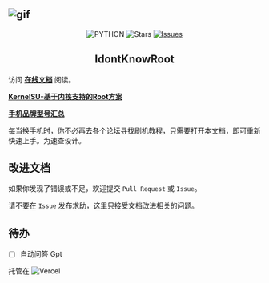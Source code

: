 ![gif](https://raw.githubusercontent.com/sudoskys/Root/main/assert/cover.gif)
------------------------------------

<p align="center">
  <img src="https://img.shields.io/badge/USE-MKdocs-green" alt="PYTHON" >
  <img src="https://img.shields.io/github/stars/sudoskys/root.svg" alt="Stars">
  <a href="https://github.com/sudoskys/root/issues"><img src="https://img.shields.io/github/issues/sudoskys/root" alt="Issues"></a>
  <!--
  <a href="https://github.com/sudoskys/root/actions/workflows/ci.yml"><img src="https://github.com/sudoskys/root/actions/workflows/ci.yml/badge.svg" alt="Test"></a>
  -->
</p>

<h2 align="center">IdontKnowRoot</h2>

访问 **[在线文档](https://root.dianas.cyou/)** 阅读。

**[KernelSU-基于内核支持的Root方案](https://github.com/tiann/KernelSU)**

**[手机品牌型号汇总](https://github.com/KHwang9883/MobileModels)**

每当换手机时，你不必再去各个论坛寻找刷机教程，只需要打开本文档，即可重新快速上手。为速查设计。

## 改进文档

如果你发现了错误或不足，欢迎提交 `Pull Request` 或 `Issue`。

请不要在 `Issue` 发布求助，这里只接受文档改进相关的问题。


## 待办

- [ ] 自动问答 Gpt

托管在 ![Vercel](https://img.shields.io/badge/Vercel-black?style=flat&logo=Vercel&logoColor=white)
